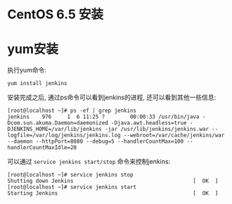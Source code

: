 CentOS 6.5 安装
==============

# yum安装

执行yum命令:

	yum install jenkins

安装完成之后, 通过ps命令可以看到jenkins的进程, 还可以看到其他一些信息:


    [root@localhost ~]# ps -ef | grep jenkins
    jenkins    976     1  6 11:25 ?        00:00:33 /usr/bin/java -Dcom.sun.akuma.Daemon=daemonized -Djava.awt.headless=true -DJENKINS_HOME=/var/lib/jenkins -jar /usr/lib/jenkins/jenkins.war --logfile=/var/log/jenkins/jenkins.log --webroot=/var/cache/jenkins/war --daemon --httpPort=8080 --debug=5 --handlerCountMax=100 --handlerCountMaxIdle=20


可以通过 `service jenkins start/stop` 命令来控制jenkins:

    [root@localhost ~]# service jenkins stop
    Shutting down Jenkins                                      [  OK  ]
    [root@localhost ~]# service jenkins start
    Starting Jenkins                                           [  OK  ]
